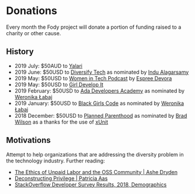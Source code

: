 <!--
GENERATED FILE - DO NOT EDIT
This file was generated by [MarkdownSnippets](https://github.com/SimonCropp/MarkdownSnippets).
Source File: /pages/mdsource/donations.source.md
To change this file edit the source file and then run MarkdownSnippets.
-->

# Donations

Every month the Fody project will donate a portion of funding raised to a charity or other cause.


## History

 * 2019 July: $50AUD to [Yalari](https://www.yalari.org/)
 * 2019 June: $50USD to [Diversify Tech](https://www.diversifytech.co/) as nominated by [Indu Alagarsamy](https://indu.dev/)
 * 2019 May: $50USD to [Women in Tech Podcast](http://podcast.womenintechshow.com/) by [Espree Devora](https://twitter.com/EspreeDevora)
 * 2019 May: $50USD to [Girl Develop It](https://www.girldevelopit.com/)
 * 2019 February: $50USD to [Ada Developers Academy](https://www.adadevelopersacademy.org) as nominated by [Weronika Łabaj](https://weronikalabaj.com/)
 * 2019 January: $50USD to [Black Girls Code](http://www.blackgirlscode.com) as nominated by [Weronika Łabaj](https://weronikalabaj.com/)
 * 2018 December: $50USD to [Planned Parenthood](https://www.plannedparenthood.org) as nominated by [Brad Wilson](https://twitter.com/BradWilson) as a thanks for the use of [xUnit](https://xunit.github.io/)


## Motivations

Attempt to help organizations that are addressing the diversity problem in the technology industry. Further reading:

 * [The Ethics of Unpaid Labor and the OSS Community | Ashe Dryden](https://www.ashedryden.com/blog/the-ethics-of-unpaid-labor-and-the-oss-community)
 * [Deconstructing Privilege | Patricia Aas](https://vimeo.com/285097367)
 * [StackOverflow Developer Survey Results, 2018, Demographics](https://insights.stackoverflow.com/survey/2018/#demographics)
